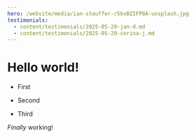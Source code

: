 ```yaml
---
hero: /website/media/ian-stauffer-r5kvBZIFP0A-unsplash.jpg
testimonials:
  - content/testimonials/2025-05-29-jan-d.md
  - content/testimonials/2025-05-29-corina-j.md
---
```

# Hello world!

*   First
    
*   Second
    
*   Third
    

_Finally_ working!